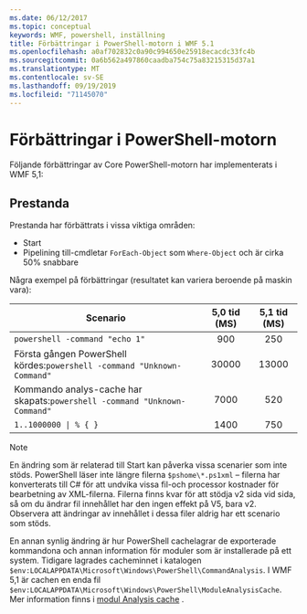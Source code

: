 ```yaml
---
ms.date: 06/12/2017
ms.topic: conceptual
keywords: WMF, powershell, inställning
title: Förbättringar i PowerShell-motorn i WMF 5.1
ms.openlocfilehash: a0af702832c0a90c994650e25918ecacdc33fc4b
ms.sourcegitcommit: 0a6b562a497860caadba754c75a83215315d37a1
ms.translationtype: MT
ms.contentlocale: sv-SE
ms.lasthandoff: 09/19/2019
ms.locfileid: "71145070"
---
```

# <a name="powershell-engine-improvements"></a>Förbättringar i PowerShell-motorn

Följande förbättringar av Core PowerShell-motorn har implementerats i WMF 5,1:

## <a name="performance"></a>Prestanda

Prestanda har förbättrats i vissa viktiga områden:

- Start
- Pipelining till-cmdletar `ForEach-Object` som `Where-Object` och är cirka 50% snabbare

Några exempel på förbättringar (resultatet kan variera beroende på maskin vara):

| Scenario | 5,0 tid (MS) | 5,1 tid (MS) |
| -------- | :---------------: | :---------------: |
| `powershell -command "echo 1"` | 900 | 250 |
| Första gången PowerShell kördes:`powershell -command "Unknown-Command"` | 30000 | 13000 |
| Kommando analys-cache har skapats:`powershell -command "Unknown-Command"` | 7000 | 520 |
| <code>1..1000000 &#124; % { }</code> | 1400 | 750 |

> [!NOTE]
> En ändring som är relaterad till Start kan påverka vissa scenarier som inte stöds. PowerShell läser inte längre filerna `$pshome\*.ps1xml` – filerna har konverterats till C# för att undvika vissa fil-och processor kostnader för bearbetning av XML-filerna. Filerna finns kvar för att stödja v2 sida vid sida, så om du ändrar fil innehållet har den ingen effekt på V5, bara v2. Observera att ändringar av innehållet i dessa filer aldrig har ett scenario som stöds.

En annan synlig ändring är hur PowerShell cachelagrar de exporterade kommandona och annan information för moduler som är installerade på ett system. Tidigare lagrades cacheminnet i katalogen `$env:LOCALAPPDATA\Microsoft\Windows\PowerShell\CommandAnalysis`. I WMF 5,1 är cachen en enda fil `$env:LOCALAPPDATA\Microsoft\Windows\PowerShell\ModuleAnalysisCache`. Mer information finns i [modul Analysis cache](release-notes.md#module-analysis-cache) .